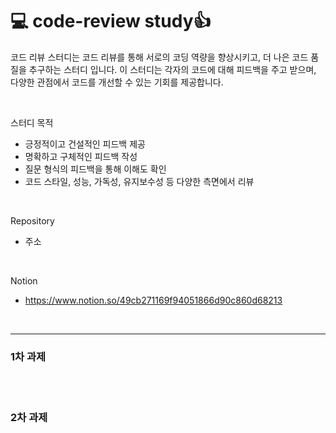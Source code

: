 # 💻 code-review study👍

코드 리뷰 스터디는 코드 리뷰를 통해 서로의 코딩 역량을 향상시키고, 더 나은 코드 품질을 추구하는 스터디 입니다. 이 스터디는 각자의 코드에 대해 피드백을 주고 받으며, 다양한 관점에서 코드를 개선할 수 있는 기회를 제공합니다.

<br/>

스터디 목적
- 긍정적이고 건설적인 피드백 제공
- 명확하고 구체적인 피드백 작성
- 질문 형식의 피드백을 통해 이해도 확인
- 코드 스타일, 성능, 가독성, 유지보수성 등 다양한 측면에서 리뷰

<br/>

Repository
- 주소

<br/>

Notion
- https://www.notion.so/49cb271169f94051866d90c860d68213

<br/>

---

### 1차 과제





<br/> <br/>

### 2차 과제





<br/> <br/>


